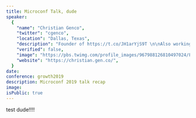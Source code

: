 ```yaml
---
title: Microconf Talk, dude
speaker:
  {
    "name": "Christian Genco",
    "twitter": "cgenco",
    "location": "Dallas, Texas",
    "description": "Founder of https://t.co/JH1arYjS9T \n\nAlso working on https://t.co/OobHSYGuHh and other stuff at https://t.co/Rut3g1cs23",
    "verified": false,
    "image": "https://pbs.twimg.com/profile_images/967988126810497024/FfWSKiD_.jpg",
    "website": "https://christian.gen.co/",
  }
date:
conference: growth2019
description: Microconf 2019 talk recap
image:
isPublic: true
---
```


test dude!!!!

